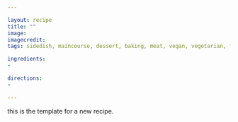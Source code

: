 ```yaml
---

layout: recipe
title: ""
image: 
imagecredit: 
tags: sidedish, maincourse, dessert, baking, meat, vegan, vegetarian, fish, weeknight, brunch, breakfast, lunch

ingredients:
- 

directions:
- 

---
```


this is the template for a new recipe.